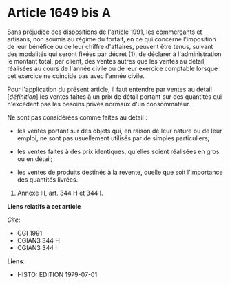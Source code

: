# Article 1649 bis A

Sans préjudice des dispositions de l'article 1991, les commerçants et artisans, non soumis au régime du forfait, en ce qui
concerne l'imposition de leur bénéfice ou de leur chiffre d'affaires, peuvent être tenus, suivant des modalités qui seront
fixées par décret (1), de déclarer à l'administration le montant total, par client, des ventes autres que les ventes au
détail, réalisées au cours de l'année civile ou de leur exercice comptable lorsque cet exercice ne coincide pas avec l'année
civile.

Pour l'application du présent article, il faut entendre par ventes au détail [*définition*] les ventes faites à un prix de
détail portant sur des quantités qui n'excèdent pas les besoins privés normaux d'un consommateur.

Ne sont pas considérées comme faites au détail :

- les ventes portant sur des objets qui, en raison de leur nature ou de leur emploi, ne sont pas usuellement utilisés par de
simples particuliers;

- les ventes faites à des prix identiques, qu'elles soient réalisées en gros ou en détail;

- les ventes de produits destinés à la revente, quelle que soit l'importance des quantités livrées.

1)  Annexe III, art. 344 H et 344 I.

**Liens relatifs à cet article**

_Cite_:

  - CGI 1991
  - CGIAN3 344 H
  - CGIAN3 344 I

**Liens**:

  - HISTO: EDITION 1979-07-01
